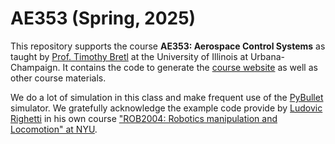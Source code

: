 # AE353 (Spring, 2025)

This repository supports the course **AE353: Aerospace Control Systems** as taught by [Prof. Timothy Bretl](https://aerospace.illinois.edu/directory/profile/tbretl) at the University of Illinois at Urbana-Champaign. It contains the code to generate the [course website](https://tbretl.github.io/ae353-sp25/) as well as other course materials.

We do a lot of simulation in this class and make frequent use of the [PyBullet](https://pybullet.org) simulator. We gratefully acknowledge the example code provide by [Ludovic Righetti](https://engineering.nyu.edu/faculty/ludovic-righetti) in his own course ["ROB2004: Robotics manipulation and Locomotion" at NYU](https://github.com/righetti/ROB2004).
